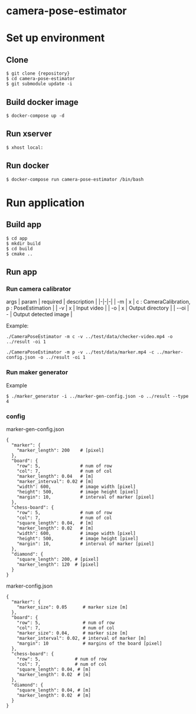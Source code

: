 # camera-pose-estimator

# Set up environment
## Clone
```
$ git clone {repository}
$ cd camera-pose-estimator
$ git submodule update -i

```

## Build docker image
```
$ docker-compose up -d
```

## Run xserver
```
$ xhost local:
```

## Run docker
```
$ docker-compose run camera-pose-estimator /bin/bash
```

# Run application
## Build app
```
$ cd app
$ mkdir build
$ cd build
$ cmake ..
```

## Run app
### Run camera calibrator
args
| param | required | description | 
|-|-|-|
| -m | x | c : CameraCalibration, p : PoseEstimation |
| -v | x | Input video |
| -o | x | Output directory |
| --oi | - | Output detected image |

Example:
```
./CameraPoseEstimator -m c -v ../test/data/checker-video.mp4 -o ../result -oi 1
```

```
./CameraPoseEstimator -m p -v ../test/data/marker.mp4 -c ../marker-config.json -o ../result -oi 1
```



### Run maker generator
Example
```
$ ./marker_generator -i ../marker-gen-config.json -o ../result --type 4
```




###  config
marker-gen-config.json
```
{
  "marker": {
    "marker_length": 200    # [pixel]
  },
  "board": {
    "row": 5,               # num of row
    "col": 7,               # num of col
    "marker_length": 0.04   # [m]
    "marker_interval": 0.02 # [m]
    "width": 600,           # image width [pixel]
    "height": 500,          # image height [pixel]
    "margin": 10,           # interval of marker [pixel]
  },
  "chess-board": {
    "row": 5,               # num of row
    "col": 7,               # num of col
    "square_length": 0.04,  # [m]
    "marker_length": 0.02   # [m]
    "width": 600,           # image width [pixel]
    "height": 500,          # image height [pixel]
    "margin": 10,           # interval of marker [pixel]
  },
  "diamond": {
    "square_length": 200, # [pixel]
    "marker_length": 120  # [pixel]
  }
}
```

marker-config.json
```
{
  "marker": {
    "marker_size": 0.05      # marker size [m]
  },
  "board": {
    "row": 5,                # num of row
    "col": 7,                # num of col
    "marker_size": 0.04,     # marker size [m]
    "marker_interval": 0.02, # interval of marker [m]
    "margin": 10             # margins of the board [pixel]
  },
  "chess-board": {
    "row": 5,             # num of row
    "col": 7,             # num of col
    "square_length": 0.04, # [m]
    "marker_length": 0.02  # [m]
  },
  "diamond": {
    "square_length": 0.04, # [m]
    "marker_length": 0.02  # [m]
  }
}
```